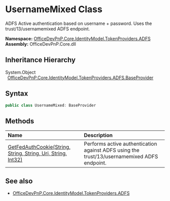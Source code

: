 # UsernameMixed Class
 ADFS Active authentication based on username + password. Uses the trust/13/usernamemixed ADFS endpoint.   

**Namespace:** [OfficeDevPnP.Core.IdentityModel.TokenProviders.ADFS](OfficeDevPnP.Core.IdentityModel.TokenProviders.ADFS.md)  
**Assembly:** OfficeDevPnP.Core.dll  
## Inheritance Hierarchy
System.Object  
&ensp;[OfficeDevPnP.Core.IdentityModel.TokenProviders.ADFS.BaseProvider](OfficeDevPnP.Core.IdentityModel.TokenProviders.ADFS.BaseProvider.md)  
## Syntax
```C#
public class UsernameMixed: BaseProvider
```
## Methods
|**Name**|**Description**|
|:-----|:-----|
| [GetFedAuthCookie(String, String, String, Uri, String, Int32)](OfficeDevPnP.Core.IdentityModel.TokenProviders.ADFS.UsernameMixed.94419e00.md) | Performs active authentication against ADFS using the trust/13/usernamemixed ADFS endpoint.
## See also
- [OfficeDevPnP.Core.IdentityModel.TokenProviders.ADFS](OfficeDevPnP.Core.IdentityModel.TokenProviders.ADFS.md)
